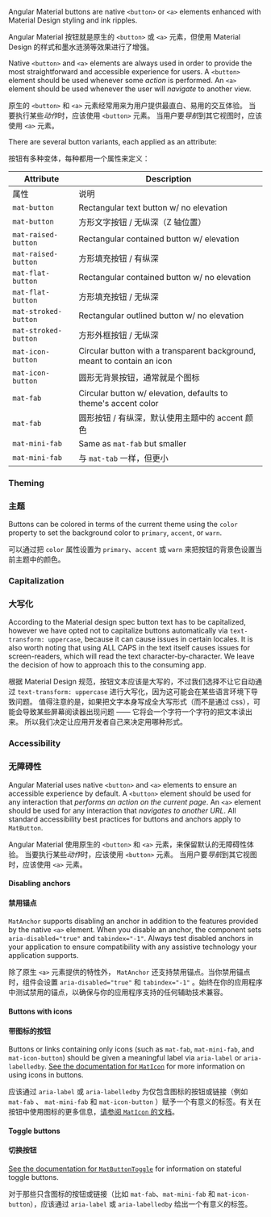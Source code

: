 Angular Material buttons are native `<button>` or `<a>` elements enhanced with Material Design
styling and ink ripples.

Angular Material 按钮就是原生的 `<button>` 或 `<a>` 元素，但使用 Material Design 的样式和墨水涟漪等效果进行了增强。

<!-- example(button-overview) -->

Native `<button>` and `<a>` elements are always used in order to provide the most straightforward
and accessible experience for users. A `<button>` element should be used whenever some _action_
is performed. An `<a>` element should be used whenever the user will _navigate_ to another view.

原生的 `<button>` 和 `<a>` 元素经常用来为用户提供最直白、易用的交互体验。
当要执行某些*动作*时，应该使用 `<button>` 元素。
当用户要*导航*到其它视图时，应该使用 `<a>` 元素。

There are several button variants, each applied as an attribute:

按钮有多种变体，每种都用一个属性来定义：

| Attribute            | Description                                                              |
|----------------------|--------------------------------------------------------------------------|
| 属性            | 说明                                                              |
| `mat-button`         | Rectangular text button w/ no elevation                                  |
| `mat-button`         | 方形文字按钮 / 无纵深（Z 轴位置） |
| `mat-raised-button`  | Rectangular contained button w/ elevation                                |
| `mat-raised-button`  | 方形填充按钮 / 有纵深 |
| `mat-flat-button`    | Rectangular contained button w/ no elevation                             |
| `mat-flat-button`    | 方形填充按钮 / 无纵深 |
| `mat-stroked-button` | Rectangular outlined button w/ no elevation                              |
| `mat-stroked-button` | 方形外框按钮 / 无纵深 |
| `mat-icon-button`    | Circular button with a transparent background, meant to contain an icon  |
| `mat-icon-button`    | 圆形无背景按钮，通常就是个图标 |
| `mat-fab`            | Circular button w/ elevation, defaults to theme's accent color           |
| `mat-fab`            | 圆形按钮 / 有纵深，默认使用主题中的 accent 颜色 |
| `mat-mini-fab`       | Same as `mat-fab` but smaller                                            |
| `mat-mini-fab`       | 与 `mat-tab` 一样，但更小 |

### Theming

### 主题

Buttons can be colored in terms of the current theme using the `color` property to set the
background color to `primary`, `accent`, or `warn`.

可以通过把 `color` 属性设置为 `primary`、`accent` 或 `warn` 来把按钮的背景色设置当前主题中的颜色。

### Capitalization

### 大写化

According to the Material design spec button text has to be capitalized, however we have opted not
to capitalize buttons automatically via `text-transform: uppercase`, because it can cause issues in
certain locales. It is also worth noting that using ALL CAPS in the text itself causes issues for
screen-readers, which will read the text character-by-character. We leave the decision of how to
approach this to the consuming app.

根据 Material Design 规范，按钮文本应该是大写的，不过我们选择不让它自动通过 `text-transform: uppercase` 进行大写化，因为这可能会在某些语言环境下导致问题。
值得注意的是，如果把文字本身写成全大写形式（而不是通过 css），可能会导致某些屏幕阅读器出现问题 —— 它将会一个字符一个字符的把文本读出来。
所以我们决定让应用开发者自己来决定用哪种形式。

### Accessibility

### 无障碍性

Angular Material uses native `<button>` and `<a>` elements to ensure an accessible experience by
default. A `<button>` element should be used for any interaction that _performs an action on the
current page_. An `<a>` element should be used for any interaction that _navigates to another
URL_. All standard accessibility best practices for buttons and anchors apply to `MatButton`.

Angular Material 使用原生的 `<button>` 和 `<a>` 元素，来保留默认的无障碍性体验。
当要执行某些*动作*时，应该使用 `<button>` 元素。
当用户要*导航*到其它视图时，应该使用 `<a>` 元素。

#### Disabling anchors

#### 禁用锚点

`MatAnchor` supports disabling an anchor in addition to the features provided by the native
`<a>` element. When you disable an anchor, the component sets `aria-disabled="true"` and
`tabindex="-1"`. Always test disabled anchors in your application to ensure compatibility
with any assistive technology your application supports.

除了原生 `<a>` 元素提供的特性外， `MatAnchor` 还支持禁用锚点。当你禁用锚点时，组件会设置 `aria-disabled="true"` 和 `tabindex="-1"` 。始终在你的应用程序中测试禁用的锚点，以确保与你的应用程序支持的任何辅助技术兼容。

#### Buttons with icons

#### 带图标的按钮

Buttons or links containing only icons (such as `mat-fab`, `mat-mini-fab`, and `mat-icon-button`)
should be given a meaningful label via `aria-label` or `aria-labelledby`. [See the documentation
for `MatIcon`](https://material.angular.io/components/icon) for more
information on using icons in buttons.

应该通过 `aria-label` 或 `aria-labelledby` 为仅包含图标的按钮或链接（例如 `mat-fab` 、 `mat-mini-fab` 和 `mat-icon-button` ）赋予一个有意义的标签。有关在按钮中使用图标的更多信息，[请参阅 `MatIcon` 的文档](https://material.angular.io/components/icon)。

#### Toggle buttons

#### 切换按钮

[See the documentation for `MatButtonToggle`](https://material.angular.io/components/button-toggle)
for information on stateful toggle buttons.

对于那些只含图标的按钮或链接（比如 `mat-fab`、`mat-mini-fab` 和 `mat-icon-button`），应该通过 `aria-label` 或 `aria-labelledby` 给出一个有意义的标签。
